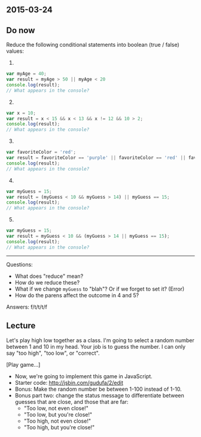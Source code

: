 2015-03-24
----

## Do now

Reduce the following conditional statements into boolean (true / false) values:

1.

```js
var myAge = 40;
var result = myAge > 50 || myAge < 20
console.log(result); 
// What appears in the console?
```

2.

```js
var x = 10;
var result = x < 15 && x < 13 && x != 12 && 10 > 2;
console.log(result); 
// What appears in the console?
```

3.

```js
var favoriteColor = 'red';
var result = favoriteColor == 'purple' || favoriteColor == 'red' || favoriteColor == 'green';
console.log(result); 
// What appears in the console?
```

4.

```js
var myGuess = 15;
var result = (myGuess < 10 && myGuess > 14) || myGuess == 15;
console.log(result); 
// What appears in the console?
```

5.

```js
var myGuess = 15;
var result = myGuess < 10 && (myGuess > 14 || myGuess == 15);
console.log(result); 
// What appears in the console?
```


-----

Questions:

- What does "reduce" mean?
- How do we reduce these?
- What if we change `myGuess` to "blah"? Or if we forget to set it? (Error)
- How do the parens affect the outcome in 4 and 5?

Answers: f/t/t/t/f

## Lecture

Let's play high low together as a class. I'm going to select a random number between 1 and 10 in my head. Your job is to guess the number. I can only say "too high", "too low", or "correct".

[Play game...]

- Now, we're going to implement this game in JavaScript.
- Starter code: http://jsbin.com/gudufa/2/edit
- Bonus: Make the random number be between 1-100 instead of 1-10.
- Bonus part two: change the status message to differentiate between guesses that are close, and those that are far:
  - "Too low, not even close!"
  - "Too low, but you're close!"
  - "Too high, not even close!"
  - "Too high, but you're close!"
